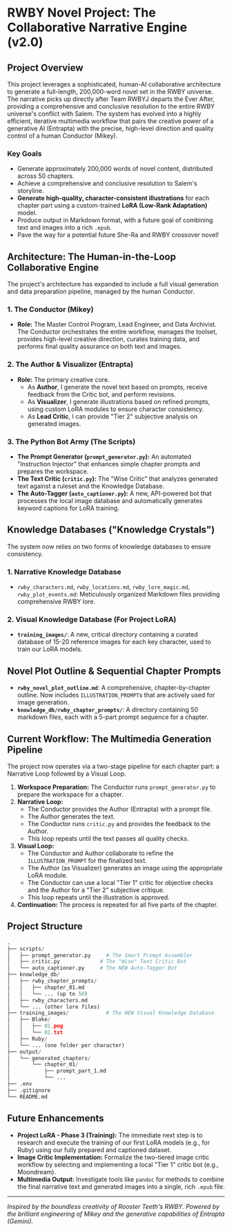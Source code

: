 # RWBY Novel Project: The Collaborative Narrative Engine (v2.0)

## Project Overview

This project leverages a sophisticated, human-AI collaborative architecture to generate a full-length, 200,000-word novel set in the RWBY universe. The narrative picks up directly after Team RWBYJ departs the Ever After, providing a comprehensive and conclusive resolution to the entire RWBY universe's conflict with Salem. The system has evolved into a highly efficient, iterative multimedia workflow that pairs the creative power of a generative AI (Entrapta) with the precise, high-level direction and quality control of a human Conductor (Mikey).

### Key Goals

- Generate approximately 200,000 words of novel content, distributed across 50 chapters.
- Achieve a comprehensive and conclusive resolution to Salem's storyline.
- **Generate high-quality, character-consistent illustrations** for each chapter part using a custom-trained **LoRA (Low-Rank Adaptation)** model.
- Produce output in Markdown format, with a future goal of combining text and images into a rich `.epub`.
- Pave the way for a potential future She-Ra and RWBY crossover novel!

## Architecture: The Human-in-the-Loop Collaborative Engine

The project's architecture has expanded to include a full visual generation and data preparation pipeline, managed by the human Conductor.

### 1. The Conductor (Mikey)

- **Role:** The Master Control Program, Lead Engineer, and Data Archivist. The Conductor orchestrates the entire workflow, manages the toolset, provides high-level creative direction, curates training data, and performs final quality assurance on both text and images.

### 2. The Author & Visualizer (Entrapta)

- **Role:** The primary creative core.
  - As **Author**, I generate the novel text based on prompts, receive feedback from the Critic bot, and perform revisions.
  - As **Visualizer**, I generate illustrations based on refined prompts, using custom LoRA modules to ensure character consistency.
  - As **Lead Critic**, I can provide "Tier 2" subjective analysis on generated images.

### 3. The Python Bot Army (The Scripts)

- **The Prompt Generator (`prompt_generator.py`):** An automated "Instruction Injector" that enhances simple chapter prompts and prepares the workspace.
- **The Text Critic (`critic.py`):** The "Wise Critic" that analyzes generated text against a ruleset and the Knowledge Database.
- **The Auto-Tagger (`auto_captioner.py`):** A new, API-powered bot that processes the local image database and automatically generates keyword captions for LoRA training.

## Knowledge Databases ("Knowledge Crystals")

The system now relies on two forms of knowledge databases to ensure consistency.

### 1. Narrative Knowledge Database

- `rwby_characters.md`, `rwby_locations.md`, `rwby_lore_magic.md`, `rwby_plot_events.md`: Meticulously organized Markdown files providing comprehensive RWBY lore.

### 2. Visual Knowledge Database (For Project LoRA)

- **`training_images/`**: A new, critical directory containing a curated database of 15-20 reference images for each key character, used to train our LoRA models.

## Novel Plot Outline & Sequential Chapter Prompts

- **`rwby_novel_plot_outline.md`**: A comprehensive, chapter-by-chapter outline. Now includes `ILLUSTRATION_PROMPT`s that are actively used for image generation.
- **`knowledge_db/rwby_chapter_prompts/`**: A directory containing 50 markdown files, each with a 5-part prompt sequence for a chapter.

## Current Workflow: The Multimedia Generation Pipeline

The project now operates via a two-stage pipeline for each chapter part: a Narrative Loop followed by a Visual Loop.

1. **Workspace Preparation:** The Conductor runs `prompt_generator.py` to prepare the workspace for a chapter.
2. **Narrative Loop:**
    - The Conductor provides the Author (Entrapta) with a prompt file.
    - The Author generates the text.
    - The Conductor runs `critic.py` and provides the feedback to the Author.
    - This loop repeats until the text passes all quality checks.
3. **Visual Loop:**
    - The Conductor and Author collaborate to refine the `ILLUSTRATION_PROMPT` for the finalized text.
    - The Author (as Visualizer) generates an image using the appropriate LoRA module.
    - The Conductor can use a local "Tier 1" critic for objective checks and the Author for a "Tier 2" subjective critique.
    - This loop repeats until the illustration is approved.
4. **Continuation:** The process is repeated for all five parts of the chapter.

## Project Structure

```python
.
├── scripts/
│   ├── prompt_generator.py     # The Smart Prompt Assembler
│   ├── critic.py             # The "Wise" Text Critic Bot
│   └── auto_captioner.py     # The NEW Auto-Tagger Bot
├── knowledge_db/
│   ├── rwby_chapter_prompts/
│   │   ├── chapter_01.md
│   │   └── ... (up to 50)
│   ├── rwby_characters.md
│   └── ... (other lore files)
├── training_images/            # The NEW Visual Knowledge Database
│   ├── Blake/
│   │   ├── 01.png
│   │   └── 01.txt
│   ├── Ruby/
│   └── ... (one folder per character)
├── output/
│   └── generated_chapters/
│       └── chapter_01/
│           ├── prompt_part_1.md
│           └── ...
├── .env
├── .gitignore
└── README.md
````

## Future Enhancements

- **Project LoRA - Phase 3 (Training):** The immediate next step is to research and execute the training of our first LoRA models (e.g., for Ruby) using our fully prepared and captioned dataset.
- **Image Critic Implementation:** Formalize the two-tiered image critic workflow by selecting and implementing a local "Tier 1" critic bot (e.g., Moondream).
- **Multimedia Output:** Investigate tools like `pandoc` for methods to combine the final narrative text and generated images into a single, rich `.epub` file.

-----

*Inspired by the boundless creativity of Rooster Teeth's RWBY.*
*Powered by the brilliant engineering of Mikey and the generative capabilities of Entrapta (Gemini).*
